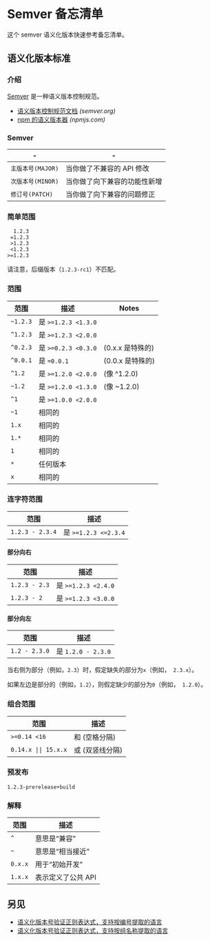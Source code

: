 Semver 备忘清单
===

这个 semver 语义化版本快速参考备忘清单。

语义化版本标准
----

### 介绍

[Semver](http://semver.org/) 是一种语义版本控制规范。

- [语义版本控制规范文档](http://semver.org/) _(semver.org)_
- [npm 的语义版本器](https://docs.npmjs.com/cli/v6/using-npm/semver) _(npmjs.com)_

### Semver

| -               | -                      |
|-----------------|------------------------|
| `主版本号(MAJOR)` | 当你做了不兼容的 API 修改 |
| `次版本号(MINOR)` | 当你做了向下兼容的功能性新增 |
| `修订号(PATCH)` | 当你做了向下兼容的问题修正 |

### 简单范围

```
  1.2.3
 =1.2.3
 >1.2.3
 <1.2.3
>=1.2.3
```

请注意，后缀版本（`1.2.3-rc1`）不匹配。

### 范围
<!--rehype:wrap-class=row-span-3-->

| 范围    | 描述         | Notes             |
| ---      | ---                 | ---               |
| `~1.2.3` | 是 `>=1.2.3 <1.3.0` |                    |
| `^1.2.3` | 是 `>=1.2.3 <2.0.0` |                    |
| `^0.2.3` | 是 `>=0.2.3 <0.3.0` | (0.x.x 是特殊的) |
| `^0.0.1` | 是  `=0.0.1`        | (0.0.x 是特殊的) |
| `^1.2`   | 是 `>=1.2.0 <2.0.0` | (像 ^1.2.0)        |
| `~1.2`   | 是 `>=1.2.0 <1.3.0` | (像 ~1.2.0)        |
| `^1`     | 是 `>=1.0.0 <2.0.0` |                    |
| `~1`     | 相同的               |                    |
| `1.x`    | 相同的               |                    |
| `1.*`    | 相同的               |                    |
| `1`      | 相同的               |                    |
| `*`      | 任何版本             |                    |
| `x`      | 相同的               |                    |
<!--rehype:className=shortcuts-->

### 连字符范围
<!--rehype:wrap-class=row-span-3-->

| 范围               | 描述           |
| ---                | ---                   |
| `1.2.3 - 2.3.4`    | 是 `>=1.2.3 <=2.3.4`  |
<!--rehype:className=shortcuts show-header-->

#### 部分向右

| 范围            | 描述 |
| ---             | --- |
| `1.2.3 - 2.3`   | 是 `>=1.2.3 <2.4.0`   |
| `1.2.3 - 2`     | 是 `>=1.2.3 <3.0.0`   |
<!--rehype:className=shortcuts-->

#### 部分向左

| 范围           | 描述           |
| ---            | ---                   |
| `1.2 - 2.3.0`  | 是 `1.2.0 - 2.3.0`    |
<!--rehype:className=shortcuts-->

当右侧为部分（例如，`2.3`）时，假定缺失的部分为`x`（例如，` 2.3.x`）。

如果左边是部分的（例如，`1.2`），则假定缺少的部分为`0`（例如，` 1.2.0`）。

### 组合范围

| 范围                | 描述                  |
| ---                | ---                   |
| `>=0.14 <16`       | 和 (空格分隔) |
| `0.14.x \|\| 15.x.x` | 或 (双竖线分隔)   |
<!--rehype:className=shortcuts show-header-->

### 预发布

```
1.2.3-prerelease+build
```

### 解释

| 范围              | 描述           |
| ---                | ---          |
| `^`     | 意思是“兼容”     |
| `~`     | 意思是“相当接近”     |
| `0.x.x` | 用于“初始开发”     |
| `1.x.x` | 表示定义了公共 API     |
<!--rehype:className=shortcuts-->


另见
----

- [语义化版本号验证正则表达式，支持按编号提取的语言](https://regex101.com/r/vkijKf/1/)
- [语义化版本号验证正则表达式，支持按组名称提取的语言](https://regex101.com/r/Ly7O1x/3/)